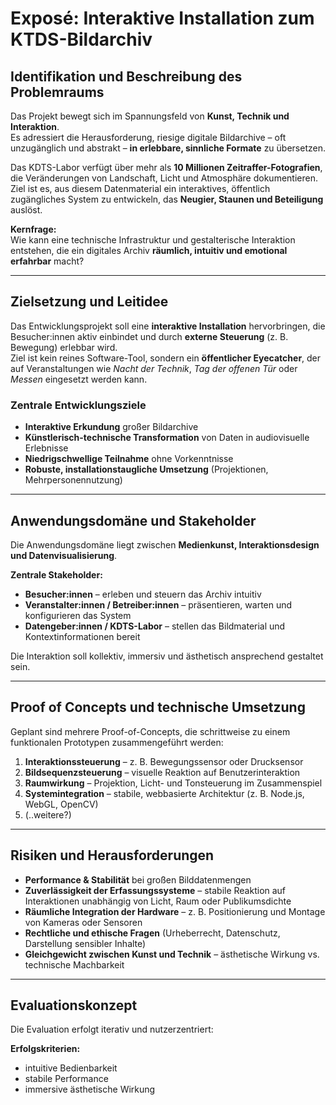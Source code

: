 # Exposé: Interaktive Installation zum KTDS-Bildarchiv

## Identifikation und Beschreibung des Problemraums
Das Projekt bewegt sich im Spannungsfeld von **Kunst, Technik und Interaktion**.  
Es adressiert die Herausforderung, riesige digitale Bildarchive – oft unzugänglich und abstrakt – **in erlebbare, sinnliche Formate** zu übersetzen.  

Das KDTS-Labor verfügt über mehr als **10 Millionen Zeitraffer-Fotografien**, die Veränderungen von Landschaft, Licht und Atmosphäre dokumentieren.  
Ziel ist es, aus diesem Datenmaterial ein interaktives, öffentlich zugängliches System zu entwickeln, das **Neugier, Staunen und Beteiligung** auslöst.  

**Kernfrage:**  
Wie kann eine technische Infrastruktur und gestalterische Interaktion entstehen, die ein digitales Archiv **räumlich, intuitiv und emotional erfahrbar** macht?

---

## Zielsetzung und Leitidee
Das Entwicklungsprojekt soll eine **interaktive Installation** hervorbringen, die Besucher:innen aktiv einbindet und durch **externe Steuerung** (z. B. Bewegung) erlebbar wird.  
Ziel ist kein reines Software-Tool, sondern ein **öffentlicher Eyecatcher**, der auf Veranstaltungen wie *Nacht der Technik*, *Tag der offenen Tür* oder *Messen* eingesetzt werden kann.  

### Zentrale Entwicklungsziele
- **Interaktive Erkundung** großer Bildarchive  
- **Künstlerisch-technische Transformation** von Daten in audiovisuelle Erlebnisse  
- **Niedrigschwellige Teilnahme** ohne Vorkenntnisse  
- **Robuste, installationstaugliche Umsetzung** (Projektionen, Mehrpersonennutzung)  

---

## Anwendungsdomäne und Stakeholder
Die Anwendungsdomäne liegt zwischen **Medienkunst, Interaktionsdesign und Datenvisualisierung**.  

**Zentrale Stakeholder:**
- **Besucher:innen** – erleben und steuern das Archiv intuitiv  
- **Veranstalter:innen / Betreiber:innen** – präsentieren, warten und konfigurieren das System  
- **Datengeber:innen / KDTS-Labor** – stellen das Bildmaterial und Kontextinformationen bereit  

Die Interaktion soll kollektiv, immersiv und ästhetisch ansprechend gestaltet sein.  

---

## Proof of Concepts und technische Umsetzung
Geplant sind mehrere Proof-of-Concepts, die schrittweise zu einem funktionalen Prototypen zusammengeführt werden:

1. **Interaktionssteuerung** – z. B. Bewegungssensor oder Drucksensor  
2. **Bildsequenzsteuerung** – visuelle Reaktion auf Benutzerinteraktion  
3. **Raumwirkung** – Projektion, Licht- und Tonsteuerung im Zusammenspiel  
4. **Systemintegration** – stabile, webbasierte Architektur (z. B. Node.js, WebGL, OpenCV)  
5. (..weitere?)

---

## Risiken und Herausforderungen
- **Performance & Stabilität** bei großen Bilddatenmengen  
- **Zuverlässigkeit der Erfassungssysteme** – stabile Reaktion auf Interaktionen unabhängig von Licht, Raum oder Publikumsdichte 
- **Räumliche Integration der Hardware** – z. B. Positionierung und Montage von Kameras oder Sensoren 
- **Rechtliche und ethische Fragen** (Urheberrecht, Datenschutz, Darstellung sensibler Inhalte)  
- **Gleichgewicht zwischen Kunst und Technik** – ästhetische Wirkung vs. technische Machbarkeit  

---

## Evaluationskonzept
Die Evaluation erfolgt iterativ und nutzerzentriert:  

**Erfolgskriterien:**
- intuitive Bedienbarkeit  
- stabile Performance  
- immersive ästhetische Wirkung
